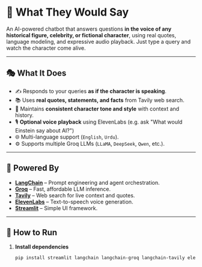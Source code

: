 # 💬 What They Would Say

An AI-powered chatbot that answers questions **in the voice of any historical figure, celebrity, or fictional character**, using real quotes, language modeling, and expressive audio playback. Just type a query and watch the character come alive.

---

## 🎭 What It Does

- ✍️ Responds to your queries **as if the character is speaking**.
- 📚 Uses **real quotes, statements, and facts** from Tavily web search.
- 🧠 Maintains **consistent character tone and style** with context and history.
- 🎙️ **Optional voice playback** using ElevenLabs (e.g. ask "What would Einstein say about AI?")
- 🌐 Multi-language support (`English`, `Urdu`).
- ⚙️ Supports multiple Groq LLMs (`LLaMA`, `DeepSeek`, `Qwen`, etc.).

---

## 🧠 Powered By

- **[LangChain](https://www.langchain.com/)** – Prompt engineering and agent orchestration.
- **[Groq](https://groq.com/)** – Fast, affordable LLM inference.
- **[Tavily](https://tavily.com/)** – Web search for live context and quotes.
- **[ElevenLabs](https://elevenlabs.io/)** – Text-to-speech voice generation.
- **[Streamlit](https://streamlit.io/)** – Simple UI framework.

---

## 🚀 How to Run

1. **Install dependencies**
   ```bash
   pip install streamlit langchain langchain-groq langchain-tavily elevenlabs
